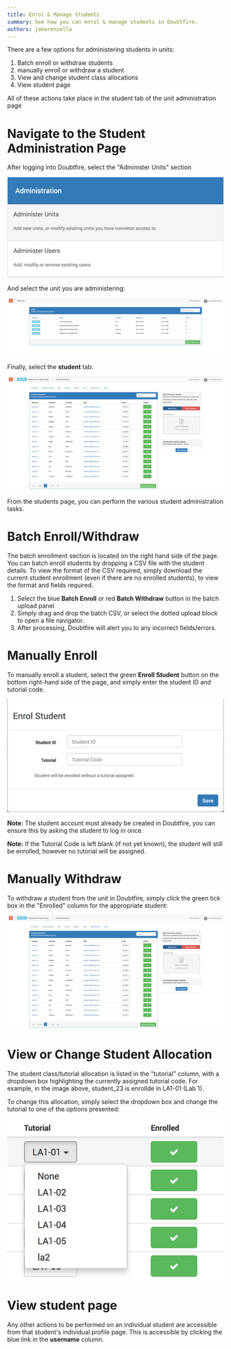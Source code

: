 ```yaml
---
title: Enrol & Manage Students
summary: See how you can enrol & manage students in Doubtfire.
authors: jakerenzella
---
```


There are a few options for administering students in units:

1. Batch enroll or withdraw students
1. manually enroll or withdraw a student
1. View and change student class allocations
1. View student page

All of these actions take place in the student tab of the unit administration page

# Navigate to the Student Administration Page

After logging into Doubtfire, select the "Administer Units" section

![Administer units](/guides/enrol-manage-students/administer-units.png)

And select the unit you are administering:

![Select units](/guides/enrol-manage-students/select-unit.png)

Finally, select the **student** tab:

![View students](/guides/enrol-manage-students/view-students.png)

From the students page, you can perform the various student administration tasks.

# Batch Enroll/Withdraw

The batch enrollment section is located on the right hand side of the page. You can batch enroll students by dropping a
CSV file with the student details. To view the format of the CSV required, simply download the current student
enrollment (even if there are no enrolled students), to view the format and fields required.

1. Select the blue **Batch Enroll** or red **Batch Withdraw** button in the batch upload panel
1. Simply drag and drop the batch CSV, or select the dotted upload block to open a file navigator.
1. After processing, Doubtfire will alert you to any incorrect fields/errors.

# Manually Enroll

To manually enroll a student, select the green **Enroll Student** button on the bottom right-hand side of the page, and
simply enter the student ID and tutorial code.

![Manually enrol](/guides/enrol-manage-students/manually-enrol.png)

**Note:** The student account must already be created in Doubtfire, you can ensure this by asking the student to log in
once.

**Note:** If the Tutorial Code is left blank (if not yet known), the student will still be enrolled, however no tutorial
will be assigned.

# Manually Withdraw

To withdraw a student from the unit in Doubtfire, simply click the green tick box in the "Enrolled" column for the
appropriate student:

![View students](/guides/enrol-manage-students/view-students.png)

# View or Change Student Allocation

The student class/tutorial allocation is listed in the "tutorial" column, with a dropdown box highlighting the currently
assigned tutorial code. For example, in the image above, student_23 is enrollde in LA1-01 (Lab 1).

To change this allocation, simply select the dropdown box and change the tutorial to one of the options presented:

![Change class](/guides/enrol-manage-students/change-class.png)

# View student page

Any other actions to be performed on an individual student are accessible from that student's individual profile page.
This is accessible by clicking the blue link in the **username** column.
